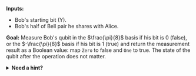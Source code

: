 **Inputs:**

- Bob's starting bit (Y).
- Bob's half of Bell pair he shares with Alice.

**Goal:**
Measure Bob's qubit in the $\frac{\pi}{8}$ basis if his bit is 0 (false), or the $-\frac{\pi}{8}$ basis
if his bit is 1 (true) and return the measurement result as a Boolean value: map `Zero` to false and `One` to true.
The state of the qubit after the operation does not matter.

<details>
<summary><strong>Need a hint?</strong></summary>
Measuring a qubit in the $\theta$ basis is the same as rotating the qubit by $\theta$, clockwise, and then making a standard measurement in the Z basis.
</details>
